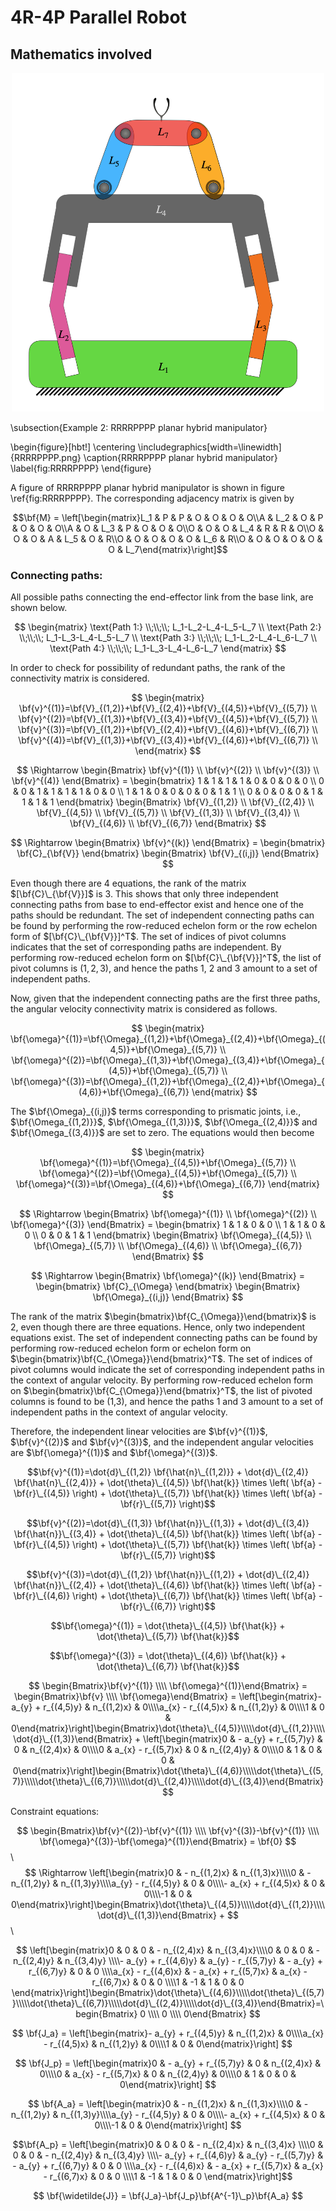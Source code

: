 # 4R-4P Parallel Robot

## Mathematics involved

<p align="center">
    <img src="./RRRRPPPP.png" alt="4R-4P planar parallel manipulator" width="500px">
</p>



\subsection{Example 2: RRRRPPPP planar hybrid manipulator}

\begin{figure}[hbt!]
  \centering
  \includegraphics[width=\linewidth]{RRRRPPPP.png}
  \caption{RRRRPPPP planar hybrid manipulator}
  \label{fig:RRRRPPPP}
\end{figure}

A figure of RRRRPPPP planar hybrid manipulator is shown in figure \ref{fig:RRRRPPPP}. The corresponding adjacency matrix is given by








$$\bf{M} = \left[\begin{matrix}L_1 & P & P & O & O & O & O\\A & L_2 & O & P & O & O & O\\A & O & L_3 & P & O & O & O\\O & O & O & L_4 & R & R & O\\O & O & O & A & L_5 & O & R\\O & O & O & O & O & L_6 & R\\O & O & O & O & O & O & L_7\end{matrix}\right]$$

### Connecting paths:

All possible paths connecting the end-effector link from the base link, are shown below.

$$
\begin{matrix}
    \text{Path 1:} \\;\\;\\; L_1-L_2-L_4-L_5-L_7 \\ 
    \text{Path 2:} \\;\\;\\; L_1-L_3-L_4-L_5-L_7 \\ 
    \text{Path 3:} \\;\\;\\; L_1-L_2-L_4-L_6-L_7 \\
    \text{Path 4:} \\;\\;\\; L_1-L_3-L_4-L_6-L_7
\end{matrix}
$$

In order to check for possibility of redundant paths, the rank of the connectivity matrix is considered.

$$
\begin{matrix}
    \bf{v}^{(1)}=\bf{V}_{(1,2)}+\bf{V}_{(2,4)}+\bf{V}_{(4,5)}+\bf{V}_{(5,7)} \\ 
    \bf{v}^{(2)}=\bf{V}_{(1,3)}+\bf{V}_{(3,4)}+\bf{V}_{(4,5)}+\bf{V}_{(5,7)} \\ 
    \bf{v}^{(3)}=\bf{V}_{(1,2)}+\bf{V}_{(2,4)}+\bf{V}_{(4,6)}+\bf{V}_{(6,7)} \\ 
    \bf{v}^{(4)}=\bf{V}_{(1,3)}+\bf{V}_{(3,4)}+\bf{V}_{(4,6)}+\bf{V}_{(6,7)} \\ 
\end{matrix}
$$

$$
\Rightarrow \begin{Bmatrix}
    \bf{v}^{(1)} \\
    \bf{v}^{(2)} \\
    \bf{v}^{(3)} \\
    \bf{v}^{(4)}
\end{Bmatrix} = 
\begin{bmatrix}
    1 & 1 & 1 & 1 & 0 & 0 & 0 & 0 \\
    0 & 0 & 1 & 1 & 1 & 1 & 0 & 0 \\
    1 & 1 & 0 & 0 & 0 & 0 & 1 & 1 \\
    0 & 0 & 0 & 0 & 1 & 1 & 1 & 1
\end{bmatrix}
\begin{Bmatrix}
    \bf{V}_{(1,2)} \\
    \bf{V}_{(2,4)} \\
    \bf{V}_{(4,5)} \\
    \bf{V}_{(5,7)} \\
    \bf{V}_{(1,3)} \\
    \bf{V}_{(3,4)} \\
    \bf{V}_{(4,6)} \\
    \bf{V}_{(6,7)}
\end{Bmatrix}
$$

$$
\Rightarrow \begin{Bmatrix}
    \bf{v}^{(k)}
\end{Bmatrix} = 
\begin{bmatrix}
    \bf{C}_{\bf{V}}
\end{bmatrix}
\begin{Bmatrix}
    \bf{V}_{(i,j)}
\end{Bmatrix}
$$

Even though there are 4 equations, the rank of the matrix $[\bf{C}\_{\bf{V}}]$ is 3. This shows that only three independent connecting paths from base to end-effector exist and hence one of the paths should be redundant. The set of independent connecting paths can be found by performing the row-reduced echelon form or the row echelon form of $[\bf{C}\_{\bf{V}}]^T$. The set of indices of pivot columns indicates that the set of corresponding paths are independent. By performing row-reduced echelon form on $[\bf{C}\_{\bf{V}}]^T$, the list of pivot columns is $(1,2,3)$, and hence the paths 1, 2 and 3 amount to a set of independent paths.



Now, given that the independent connecting paths are the first three paths, the angular velocity connectivity matrix is considered as follows.

$$
\begin{matrix}
    \bf{\omega}^{(1)}=\bf{\Omega}_{(1,2)}+\bf{\Omega}_{(2,4)}+\bf{\Omega}_{(4,5)}+\bf{\Omega}_{(5,7)} \\ 
    \bf{\omega}^{(2)}=\bf{\Omega}_{(1,3)}+\bf{\Omega}_{(3,4)}+\bf{\Omega}_{(4,5)}+\bf{\Omega}_{(5,7)} \\ 
    \bf{\omega}^{(3)}=\bf{\Omega}_{(1,2)}+\bf{\Omega}_{(2,4)}+\bf{\Omega}_{(4,6)}+\bf{\Omega}_{(6,7)} 
\end{matrix}
$$

The $\bf{\Omega}_{(i,j)}$ terms corresponding to prismatic joints, i.e., $\bf{\Omega_{(1,2)}}$, $\bf{\Omega_{(1,3)}}$, $\bf{\Omega_{(2,4)}}$ and $\bf{\Omega_{(3,4)}}$ are set to zero. The equations would then become

$$
\begin{matrix}
    \bf{\omega}^{(1)}=\bf{\Omega}_{(4,5)}+\bf{\Omega}_{(5,7)} \\ 
    \bf{\omega}^{(2)}=\bf{\Omega}_{(4,5)}+\bf{\Omega}_{(5,7)} \\ 
    \bf{\omega}^{(3)}=\bf{\Omega}_{(4,6)}+\bf{\Omega}_{(6,7)} 
\end{matrix}
$$

$$
\Rightarrow \begin{Bmatrix}
    \bf{\omega}^{(1)} \\
    \bf{\omega}^{(2)} \\
    \bf{\omega}^{(3)} 
\end{Bmatrix} = 
\begin{bmatrix}
    1 & 1 & 0 & 0 \\
    1 & 1 & 0 & 0 \\
    0 & 0 & 1 & 1
\end{bmatrix}
\begin{Bmatrix}
    \bf{\Omega}_{(4,5)} \\
    \bf{\Omega}_{(5,7)} \\
    \bf{\Omega}_{(4,6)} \\
    \bf{\Omega}_{(6,7)}
\end{Bmatrix}
$$

$$
\Rightarrow \begin{Bmatrix}
    \bf{\omega}^{(k)}
\end{Bmatrix} = 
\begin{bmatrix}
    \bf{C}_{\Omega}
\end{bmatrix}
\begin{Bmatrix}
    \bf{\Omega}_{(i,j)}
\end{Bmatrix}
$$

The rank of the matrix $\begin{bmatrix}\bf{C_{\Omega}}\end{bmatrix}$ is 2, even though there are three equations. Hence, only two independent equations exist. The set of independent connecting paths can be found by performing row-reduced echelon form or echelon form on $\begin{bmatrix}\bf{C_{\Omega}}\end{bmatrix}^T$. The set of indices of pivot columns would indicate the set of corresponding independent paths in the context of angular velocity. By performing row-reduced echelon form on $\begin{bmatrix}\bf{C_{\Omega}}\end{bmatrix}^T$, the list of pivoted columns is found to be (1,3), and hence the paths 1 and 3 amount to a set of independent paths in the context of angular velocity.



Therefore, the independent linear velocities are $\bf{v}^{(1)}$, $\bf{v}^{(2)}$ and $\bf{v}^{(3)}$, and the independent angular velocities are $\bf{\omega}^{(1)}$ and $\bf{\omega}^{(3)}$.

$$\bf{v}^{(1)}=\dot{d}\_{(1,2)} \bf{\hat{n}\_{(1,2)}} + \dot{d}\_{(2,4)} \bf{\hat{n}\_{(2,4)}} + \dot{\theta}\_{(4,5)} \bf{\hat{k}} \times \left( \bf{a} - \bf{r}\_{(4,5)} \right) + \dot{\theta}\_{(5,7)} \bf{\hat{k}} \times \left( \bf{a} - \bf{r}\_{(5,7)} \right)$$

$$\bf{v}^{(2)}=\dot{d}\_{(1,3)} \bf{\hat{n}}\_{(1,3)} + \dot{d}\_{(3,4)} \bf{\hat{n}}\_{(3,4)} + \dot{\theta}\_{(4,5)} \bf{\hat{k}} \times \left( \bf{a} - \bf{r}\_{(4,5)} \right) + \dot{\theta}\_{(5,7)} \bf{\hat{k}} \times \left( \bf{a} - \bf{r}\_{(5,7)} \right)$$

$$\bf{v}^{(3)}=\dot{d}\_{(1,2)} \bf{\hat{n}}\_{(1,2)} + \dot{d}\_{(2,4)} \bf{\hat{n}}\_{(2,4)} + \dot{\theta}\_{(4,6)} \bf{\hat{k}} \times \left( \bf{a} - \bf{r}\_{(4,6)} \right) + \dot{\theta}\_{(6,7)} \bf{\hat{k}} \times \left( \bf{a} - \bf{r}\_{(6,7)} \right)$$

$$\bf{\omega}^{(1)} = \dot{\theta}\_{(4,5)} \bf{\hat{k}} + \dot{\theta}\_{(5,7)} \bf{\hat{k}}$$

$$\bf{\omega}^{(3)} = \dot{\theta}\_{(4,6)} \bf{\hat{k}} + \dot{\theta}\_{(6,7)} \bf{\hat{k}}$$

$$
\begin{Bmatrix}\bf{v}^{(1)} \\\\ \bf{\omega}^{(1)}\end{Bmatrix} = \begin{Bmatrix}\bf{v} \\\\ \bf{\omega}\end{Bmatrix} = \left[\begin{matrix}- a_{y} + r_{(4,5)y} & n_{(1,2)x} & 0\\\\a_{x} - r_{(4,5)x} & n_{(1,2)y} & 0\\\\1 & 0 & 0\end{matrix}\right]\begin{Bmatrix}\dot{\theta}\_{(4,5)}\\\\\dot{d}\_{(1,2)}\\\\\dot{d}\_{(1,3)}\end{Bmatrix} + \left[\begin{matrix}0 & - a_{y} + r_{(5,7)y} & 0 & n_{(2,4)x} & 0\\\\0 & a_{x} - r_{(5,7)x} & 0 & n_{(2,4)y} & 0\\\\0 & 1 & 0 & 0 & 0\end{matrix}\right]\begin{Bmatrix}\dot{\theta}\_{(4,6)}\\\\\dot{\theta}\_{(5,7)}\\\\\dot{\theta}\_{(6,7)}\\\\\dot{d}\_{(2,4)}\\\\\dot{d}\_{(3,4)}\end{Bmatrix}
$$

Constraint equations:

$$
\begin{Bmatrix}\bf{v}^{(2)}-\bf{v}^{(1)} \\\\ \bf{v}^{(3)}-\bf{v}^{(1)} \\\\ \bf{\omega}^{(3)}-\bf{\omega}^{(1)}\end{Bmatrix} = \bf{0}
$$
\\
$$
\Rightarrow \left[\begin{matrix}0 & - n_{(1,2)x} & n_{(1,3)x}\\\\0 & - n_{(1,2)y} & n_{(1,3)y}\\\\a_{y} - r_{(4,5)y} & 0 & 0\\\\- a_{x} + r_{(4,5)x} & 0 & 0\\\\-1 & 0 & 0\end{matrix}\right]\begin{Bmatrix}\dot{\theta}\_{(4,5)}\\\\\dot{d}\_{(1,2)}\\\\\dot{d}\_{(1,3)}\end{Bmatrix} + 
$$
\\

$$
\left[\begin{matrix}0 & 0 & 0 & - n_{(2,4)x} & n_{(3,4)x}\\\\0 & 0 & 0 & - n_{(2,4)y} & n_{(3,4)y} \\\\- a_{y} + r_{(4,6)y} & a_{y} - r_{(5,7)y} & - a_{y} + r_{(6,7)y} & 0 & 0 \\\\a_{x} - r_{(4,6)x} & - a_{x} + r_{(5,7)x} & a_{x} - r_{(6,7)x} & 0 & 0 \\\\1 & -1 & 1 & 0 & 0 \end{matrix}\right]\begin{Bmatrix}\dot{\theta}\_{(4,6)}\\\\\dot{\theta}\_{(5,7)}\\\\\dot{\theta}\_{(6,7)}\\\\\dot{d}\_{(2,4)}\\\\\dot{d}\_{(3,4)}\end{Bmatrix}=\begin{Bmatrix} 0 \\\\ 0 \\\\ 0\end{Bmatrix}
$$

$$
\bf{J_a} = \left[\begin{matrix}- a_{y} + r_{(4,5)y} & n_{(1,2)x} & 0\\\\a_{x} - r_{(4,5)x} & n_{(1,2)y} & 0\\\\1 & 0 & 0\end{matrix}\right]
$$


$$
\bf{J_p} = \left[\begin{matrix}0 & - a_{y} + r_{(5,7)y} & 0 & n_{(2,4)x} & 0\\\\0 & a_{x} - r_{(5,7)x} & 0 & n_{(2,4)y} & 0\\\\0 & 1 & 0 & 0 & 0\end{matrix}\right]
$$

$$
\bf{A_a} = \left[\begin{matrix}0 & - n_{(1,2)x} & n_{(1,3)x}\\\\0 & - n_{(1,2)y} & n_{(1,3)y}\\\\a_{y} - r_{(4,5)y} & 0 & 0\\\\- a_{x} + r_{(4,5)x} & 0 & 0\\\\-1 & 0 & 0\end{matrix}\right]
$$

$$\bf{A_p} = \left[\begin{matrix}0 & 0 & 0 & - n_{(2,4)x} & n_{(3,4)x} \\\\0 & 0 & 0 & - n_{(2,4)y} & n_{(3,4)y} \\\\- a_{y} + r_{(4,6)y} & a_{y} - r_{(5,7)y} & - a_{y} + r_{(6,7)y} & 0 & 0 \\\\a_{x} - r_{(4,6)x} & - a_{x} + r_{(5,7)x} & a_{x} - r_{(6,7)x} & 0 & 0 \\\\1 & -1 & 1 & 0 & 0 \end{matrix}\right]$$

$$
\bf{\widetilde{J}} = \bf{J_a}-\bf{J_p}\bf{A^{-1}\_p}\bf{A_a}
$$
